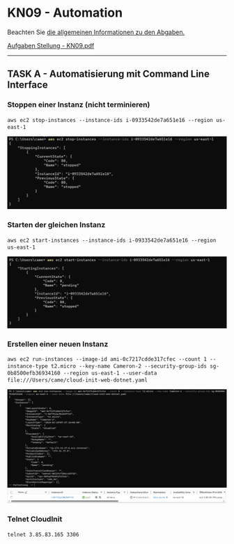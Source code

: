 # KN09 - Automation

Beachten Sie [die allgemeinen Informationen zu den Abgaben.](https://gitlab.com/ch-tbz-it/Stud/m346/m346/-/blob/main/Abgaben.md)


[Aufgaben Stellung - KN09.pdf](/KN00/Content/KN09.pdf)

---

## TASK A - Automatisierung mit Command Line Interface

### Stoppen einer Instanz (nicht terminieren)
```
aws ec2 stop-instances --instance-ids i-0933542de7a651e16 --region us-east-1
```
![](/KN09/Content/Task%20A/InstanceStopp.png)

### Starten der gleichen Instanz
```
aws ec2 start-instances --instance-ids i-0933542de7a651e16 --region us-east-1
```
![](/KN09/Content/Task%20A/InstanceStart.png)

### Erstellen einer neuen Instanz
```
aws ec2 run-instances --image-id ami-0c7217cdde317cfec --count 1 --instance-type t2.micro --key-name Cameron-2 --security-group-ids sg-0b8500efb36934160 --region us-east-1 --user-data file:///Users/came/cloud-init-web-dotnet.yaml
```
![](/KN09/Content/Task%20A/InstanceCreate.png)
![](/KN09/Content/Task%20A/Instance.png)

### Telnet CloudInit
```
telnet 3.85.83.165 3306
```
